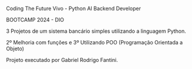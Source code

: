 Coding The Future Vivo - Python AI Backend Developer

BOOTCAMP 2024 - DIO

3 Projetos de um sistema bancário simples utilizando a linguagem Python.

2º Melhoria com funções e 3º Utilizando POO (Programação Orientada a Objeto)

Projeto executado por Gabriel Rodrigo Fantini.
